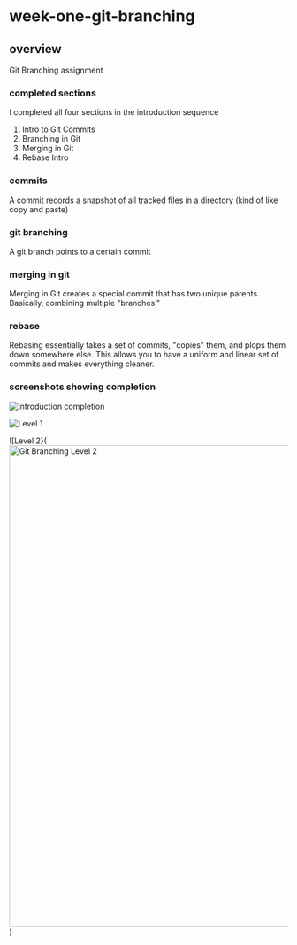 # week-one-git-branching

## overview

Git Branching assignment

### completed sections

I completed all four sections in the introduction sequence
1. Intro to Git Commits
2. Branching in Git
3. Merging in Git
4. Rebase Intro

### commits

A commit records a snapshot of all tracked files in a directory (kind of like copy and paste)

### git branching

A git branch points to a certain commit

### merging in git

Merging in Git creates a special commit that has two unique parents. Basically, combining multiple "branches."

### rebase

Rebasing essentially takes a set of commits, "copies" them, and plops them down somewhere else. This allows you to have a uniform and linear set of commits and makes everything cleaner.

### screenshots showing completion

![introduction completion](<img width="1915" height="882" alt="Introduction Sequence 1-4" src="https://github.com/user-attachments/assets/923c6a9c-493a-4a36-a4eb-8f2224750c7c" />
)

![Level 1](<img width="1910" height="862" alt="Level 1 Git Commits" src="https://github.com/user-attachments/assets/6434beb0-fdc7-456f-af27-ad593d80865d" />
)

![Level 2}(<img width="1913" height="871" alt="Git Branching Level 2" src="https://github.com/user-attachments/assets/e36b32cf-8c41-4dc9-9153-c7a194dde759" />
)


